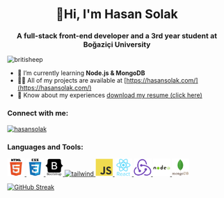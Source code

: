 <h1 align="center">
    👋Hi, I'm Hasan Solak</h1>
<h3 align="center">A full-stack front-end developer and a 3rd year student at Boğaziçi University</h3>

<p align="left"> <img src="https://komarev.com/ghpvc/?username=britisheep&label=Profile%20views&color=0e75b6&style=flat" alt="britisheep" /> </p>

- 🌱 I’m currently learning **Node.js & MongoDB**  
- 👨‍💻 All of my projects are available at [https://hasansolak.com/](https://hasansolak.com/)  
- 📄 Know about my experiences [download my resume (click here)](https://hasansolak.com/static/media/resume.9930235ed86ec813d352.pdf)

<h3 align="left">Connect with me:</h3>
<p align="left">
    <a href="https://linkedin.com/in/hasansolak" target="blank"><img align="center" src="https://raw.githubusercontent.com/rahuldkjain/github-profile-readme-generator/master/src/images/icons/Social/linked-in-alt.svg" alt="hasansolak" height="30" width="40" /></a>
</p>

<h3 align="left">Languages and Tools:</h3>
<p align="left">
    <a href="https://www.w3.org/html/" target="_blank" rel="noreferrer"> <img src="https://raw.githubusercontent.com/devicons/devicon/master/icons/html5/html5-original-wordmark.svg" alt="html5" width="40" height="40" /> </a>
    <a href="https://www.w3schools.com/css/" target="_blank" rel="noreferrer"> <img src="https://raw.githubusercontent.com/devicons/devicon/master/icons/css3/css3-original-wordmark.svg" alt="css3" width="40" height="40" /> </a>
    <a href="https://getbootstrap.com" target="_blank" rel="noreferrer"> <img src="https://raw.githubusercontent.com/devicons/devicon/master/icons/bootstrap/bootstrap-plain-wordmark.svg" alt="bootstrap" width="40" height="40" /> </a>
    <a href="https://tailwindcss.com/" target="_blank" rel="noreferrer"> <img src="https://www.vectorlogo.zone/logos/tailwindcss/tailwindcss-icon.svg" alt="tailwind" width="40" height="40" /> </a>
    <a href="https://developer.mozilla.org/en-US/docs/Web/JavaScript" target="_blank" rel="noreferrer"> <img src="https://raw.githubusercontent.com/devicons/devicon/master/icons/javascript/javascript-original.svg" alt="javascript" width="40" height="40" /> </a>
    <a href="https://reactjs.org/" target="_blank" rel="noreferrer"> <img src="https://raw.githubusercontent.com/devicons/devicon/master/icons/react/react-original-wordmark.svg" alt="react" width="40" height="40" /> </a>
    <a href="https://redux.js.org" target="_blank" rel="noreferrer"> <img src="https://raw.githubusercontent.com/devicons/devicon/master/icons/redux/redux-original.svg" alt="redux" width="40" height="40" /> </a>
    <a href="https://nodejs.org" target="_blank" rel="noreferrer"> <img src="https://raw.githubusercontent.com/devicons/devicon/master/icons/nodejs/nodejs-original-wordmark.svg" alt="nodejs" width="40" height="40" /> </a>
    <a href="https://www.mongodb.com/" target="_blank" rel="noreferrer"> <img src="https://raw.githubusercontent.com/devicons/devicon/master/icons/mongodb/mongodb-original-wordmark.svg" alt="mongodb" width="40" height="40" /> </a>
    
<br/>
    
[![GitHub Streak](https://github-readme-streak-stats.herokuapp.com?user=h-solak&theme=dark&hide_border=true&border_radius=5)](https://git.io/streak-stats)
</p>
